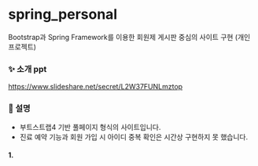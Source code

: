 # spring_personal
Bootstrap과 Spring Framework를 이용한 회원제 게시판 중심의 사이트 구현 (개인 프로젝트)

### ✨ 소개 ppt
https://www.slideshare.net/secret/L2W37FUNLmztop

### 🎈 설명
- 부트스트랩4 기반 풀페이지 형식의 사이트입니다.
- 진료 예약 기능과 회원 가입 시 아이디 중복 확인은 시간상 구현하지 못 했습니다.

#### 1. 
